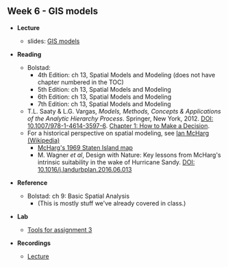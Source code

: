 ## Week 6 - GIS models

- **Lecture**
  - slides: [GIS models](ESM263_Week6.pdf)

- **Reading**
  - Bolstad: 
    - 4th Edition: ch 13, Spatial Models and Modeling (does not have chapter numbered in the TOC)
    - 5th Edition: ch 13, Spatial Models and Modeling
    - 6th Edition: ch 13, Spatial Models and Modeling
    - 7th Edition: ch 13, Spatial Models and Modeling
  - T.L. Saaty & L.G. Vargas, *Models, Methods, Concepts & Applications of the Analytic Hierarchy Process*. Springer, New York, 2012. [DOI: 10.1007/978-1-4614-3597-6](https://doi.org/10.1007/978-1-4614-3597-6).
  [Chapter 1: How to Make a Decision](https://link.springer.com/content/pdf/10.1007%2F978-1-4614-3597-6_1.pdf). 
  - For a historical perspective on spatial modeling, see [Ian McHarg (Wikipedia)](https://secure.wikimedia.org/wikipedia/en/wiki/Ian_McHarg)
    -   [McHarg\'s 1969 Staten Island map](https://suzanneodonovan.files.wordpress.com/2013/06/7_mcharg-staten-island.jpg)
    -   M. Wagner *et al*, Design with Nature: Key lessons from McHarg's intrinsic suitability in the wake of Hurricane Sandy. [DOI: 10.1016/j.landurbplan.2016.06.013](https://doi.org/10.1016/j.landurbplan.2016.06.013)

- **Reference**
  - Bolstad: ch 9: Basic Spatial Analysis
    - (This is mostly stuff we've already covered in class.)

- **Lab**
  - [Tools for assignment 3](hw3_tools.md)

- **Recordings**
  - [Lecture](https://ucsb.box.com/s/zvyndo16hf76vqrrb049nppoqjs1k56m)
